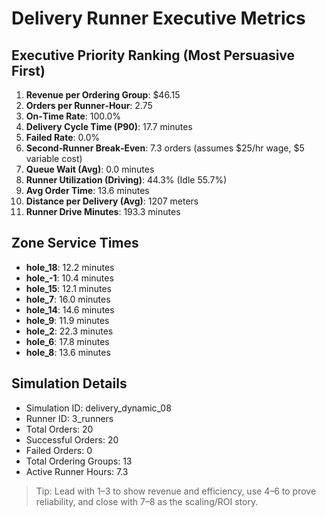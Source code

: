 # Delivery Runner Executive Metrics

## Executive Priority Ranking (Most Persuasive First)
1. **Revenue per Ordering Group**: $46.15
2. **Orders per Runner‑Hour**: 2.75
3. **On‑Time Rate**: 100.0%
4. **Delivery Cycle Time (P90)**: 17.7 minutes
5. **Failed Rate**: 0.0%
6. **Second‑Runner Break‑Even**: 7.3 orders (assumes $25/hr wage, $5 variable cost)
7. **Queue Wait (Avg)**: 0.0 minutes
8. **Runner Utilization (Driving)**: 44.3% (Idle 55.7%)
9. **Avg Order Time**: 13.6 minutes
10. **Distance per Delivery (Avg)**: 1207 meters
11. **Runner Drive Minutes**: 193.3 minutes

## Zone Service Times
- **hole_18**: 12.2 minutes
- **hole_-1**: 10.4 minutes
- **hole_15**: 12.1 minutes
- **hole_7**: 16.0 minutes
- **hole_14**: 14.6 minutes
- **hole_9**: 11.9 minutes
- **hole_2**: 22.3 minutes
- **hole_6**: 17.8 minutes
- **hole_8**: 13.6 minutes


## Simulation Details
- Simulation ID: delivery_dynamic_08
- Runner ID: 3_runners
- Total Orders: 20
- Successful Orders: 20
- Failed Orders: 0
- Total Ordering Groups: 13
- Active Runner Hours: 7.3

> Tip: Lead with 1–3 to show revenue and efficiency, use 4–6 to prove reliability, and close with 7–8 as the scaling/ROI story.

